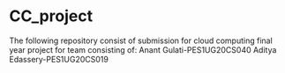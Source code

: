 # CC_project
The following repository consist of submission for cloud computing final year project for team consisting of:
Anant Gulati-PES1UG20CS040
Aditya Edassery-PES1UG20CS019


